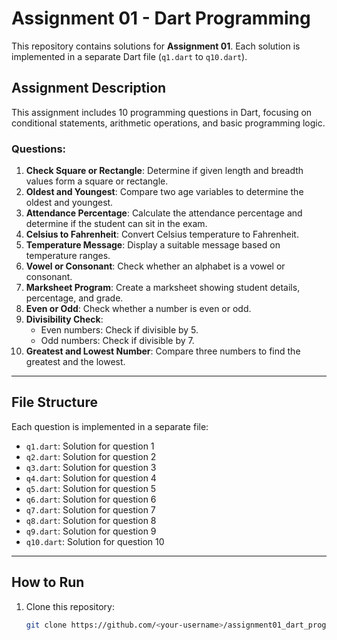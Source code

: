 # Assignment 01 - Dart Programming

This repository contains solutions for **Assignment 01**. Each solution is implemented in a separate Dart file (`q1.dart` to `q10.dart`).

## Assignment Description

This assignment includes 10 programming questions in Dart, focusing on conditional statements, arithmetic operations, and basic programming logic.

### Questions:

1. **Check Square or Rectangle**: Determine if given length and breadth values form a square or rectangle.
2. **Oldest and Youngest**: Compare two age variables to determine the oldest and youngest.
3. **Attendance Percentage**: Calculate the attendance percentage and determine if the student can sit in the exam.
4. **Celsius to Fahrenheit**: Convert Celsius temperature to Fahrenheit.
5. **Temperature Message**: Display a suitable message based on temperature ranges.
6. **Vowel or Consonant**: Check whether an alphabet is a vowel or consonant.
7. **Marksheet Program**: Create a marksheet showing student details, percentage, and grade.
8. **Even or Odd**: Check whether a number is even or odd.
9. **Divisibility Check**: 
   - Even numbers: Check if divisible by 5.
   - Odd numbers: Check if divisible by 7.
10. **Greatest and Lowest Number**: Compare three numbers to find the greatest and the lowest.

---

## File Structure

Each question is implemented in a separate file:

- `q1.dart`: Solution for question 1
- `q2.dart`: Solution for question 2
- `q3.dart`: Solution for question 3
- `q4.dart`: Solution for question 4
- `q5.dart`: Solution for question 5
- `q6.dart`: Solution for question 6
- `q7.dart`: Solution for question 7
- `q8.dart`: Solution for question 8
- `q9.dart`: Solution for question 9
- `q10.dart`: Solution for question 10

---

## How to Run

1. Clone this repository:
   ```bash
   git clone https://github.com/<your-username>/assignment01_dart_programming.git
